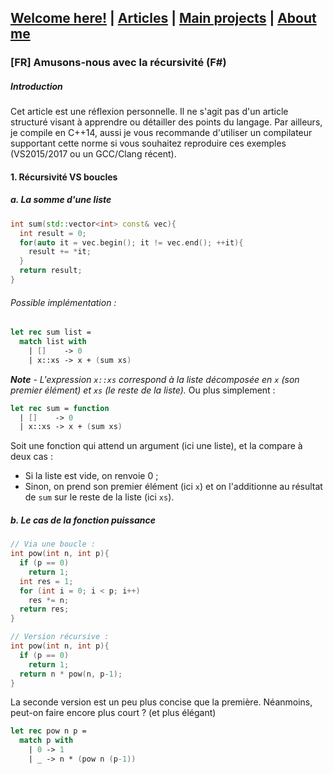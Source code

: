 ## [Welcome here!](https://vpenando.github.io) | [Articles](https://vpenando.github.io/articles.html) | [Main projects](https://vpenando.github.io/projects.html) | [About me](https://vpenando.github.io/about.html)

### [FR] Amusons-nous avec la récursivité (F#)

##### Introduction
Cet article est une réflexion personnelle. Il ne s'agit pas d'un article structuré visant à apprendre ou détailler des points du langage. Par ailleurs, je compile en C++14, aussi je vous recommande d'utiliser un compilateur supportant cette norme si vous souhaitez reproduire ces exemples (VS2015/2017 ou un GCC/Clang récent).

#### 1. Récursivité VS boucles

##### a. La somme d'une liste
```cpp
int sum(std::vector<int> const& vec){
  int result = 0;
  for(auto it = vec.begin(); it != vec.end(); ++it){
    result += *it;
  }
  return result;
}
```

###### Possible implémentation :
```fs
let rec sum list =
  match list with
    | []    -> 0
    | x::xs -> x + (sum xs)
```
***Note*** - *L'expression `x::xs` correspond à la liste décomposée en `x` (son premier élément) et `xs` (le reste de la liste).*
Ou plus simplement :
```fs
let rec sum = function
  | []    -> 0
  | x::xs -> x + (sum xs)
```
Soit une fonction qui attend un argument (ici une liste), et la compare à deux cas :
* Si la liste est vide, on renvoie 0 ;
* Sinon, on prend son premier élément (ici `x`) et on l'additionne au résultat de `sum` sur le reste de la liste (ici `xs`).

##### b. Le cas de la fonction puissance
```cpp
// Via une boucle :
int pow(int n, int p){
  if (p == 0)
    return 1;
  int res = 1;
  for (int i = 0; i < p; i++)
    res *= n;
  return res;
}

// Version récursive :
int pow(int n, int p){
  if (p == 0)
    return 1;
  return n * pow(n, p-1);
}
```
La seconde version est un peu plus concise que la première. Néanmoins, peut-on faire encore plus court ? (et plus élégant)
```fs
let rec pow n p =
  match p with
    | 0 -> 1
    | _ -> n * (pow n (p-1))
```


